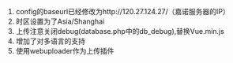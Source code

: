 1. config的baseurl已经修改为http://120.27.124.27/（嘉诺服务器的IP）
2. 时区设置为了Asia/Shanghai
3. 上传注意关闭debug(database.php中的db_debug),替换Vue.min.js
4. 增加了对多语言的支持
5. 使用webuploader作为上传插件